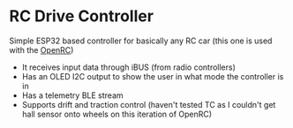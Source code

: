 # RC Drive Controller

Simple ESP32 based controller for basically any RC car (this one is used with the [OpenRC](https://www.printables.com/model/2714-openrc-f1-car-110-rc-car))

- It receives input data through iBUS (from radio controllers)
- Has an OLED I2C output to show the user in what mode the controller is in
- Has a telemetry BLE stream
- Supports drift and traction control (haven't tested TC as I couldn't get hall sensor onto wheels on this iteration of OpenRC)
